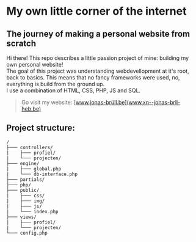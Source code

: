 # My own little corner of the internet
## The journey of making a personal website from scratch

Hi there! This repo describes a little passion project of mine: building my own personal website!  
The goal of this project was understanding webdevellopment at it's root, back to basics. This means that no fancy frameworks were used, no, everything is build from the ground up.  
I use a combination of HTML, CSS, PHP, JS and SQL.

> Go visit my website: [www.jonas-brüll.be](www.xn--jonas-brll-heb.be)

## Project structure:
```
/
├─── controllers/
|    ├─── profiel/
|    └─── projecten/
├─── engine/
|    ├─── global.php
|    └─── db-interface.php
├─── partials/
├─── php/
├─── public/
|    ├─── css/
|    ├─── img/
|    ├─── js/
|    └─── index.php
├─── views/
|    ├─── profiel/
|    └─── projecten/
└─── config.php
```
